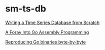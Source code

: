# sm-ts-db

[Writing a Time Series Database from Scratch](https://fabxc.org/blog/2017-04-10-writing-a-tsdb/)

[A Foray Into Go Assembly Programming](https://blog.sgmansfield.com/2017/04/a-foray-into-go-assembly-programming/)

[Reproducing Go binaries byte-by-byte](https://blog.filippo.io/reproducing-go-binaries-byte-by-byte/)


